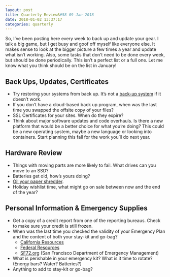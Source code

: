 ```yaml
---
layout: post
title: Quarterly Review&#58 09 Jan 2018
date: 2018-01-02 13:37:17
categories: quarterly
---
```


So, I’ve been posting here every week to back up and update your gear. I talk a big game, but I get busy and goof off myself like everyone else. It makes sense to look at the bigger picture a few times a year and update what isn’t working. Also, some tasks that don’t need to be done every week, but should be done periodically. This isn’t a perfect list or a full one. Let me know what you think should be on the list in January!

## Back Ups, Updates, Certificates

*   Try restoring your systems from back up. It’s not a [back-up system](https://blog.crashspace.org/2016/11/one-thing-to-do-today-tuesday-sweep-where-are-your-backups/) if it doesn’t work.
*   If you don’t have a cloud-based back up program, when was the last time you swapped the offsite copy of your files?
*   SSL Certificates for your sites. When do they expire?
*   Think about major software updates and code overhauls. Is there a new platform that would be a better choice for what you’re doing? This could be a new operating system, maybe a new language or looking into containers. Start planning this fall for the work you’ll do next year.

## Hardware Review

*   Things with moving parts are more likely to fail. What drives can you move to an SSD?
*   Batteries get old, how’s yours doing?
*   [Oil your paper shredder](https://lifehacker.com/5875771/oil-your-paper-shredder-with-canola-oil-to-keep-it-running-in-top-shape).
*   Holiday wishlist time, what might go on sale between now and the end of the year?

## Personal Information & Emergency Supplies

*   Get a copy of a credit report from one of the reporting bureaus. Check to make sure your credit is still frozen.
*   When was the last time you checked the validity of your Emergency Plan and the content of both your stay-kit and go-bag?
    *   [California Resources](http://www.caloes.ca.gov/)
    *   [Federal Resources](https://www.ready.gov/make-a-plan)
    *   [SF72.org](http://www.sf72.org/) (San Francisco Department of Emergency Management)
*   What is perishable in your emergency kit? What is it time to rotate? (Energy bars? Water? Batteries?)
*   Anything to add to stay-kit or go-bag?
